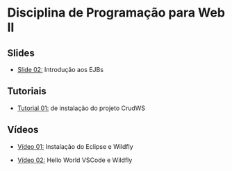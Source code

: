 # Disciplina de Programação para Web II

## Slides

* [Slide 02:](slides/02-introdução/index.html) Introdução aos EJBs

## Tutoriais

* [Tutorial 01:](tutorials/crudws.md) de instalação do projeto CrudWS

## Vídeos

* [Vídeo 01:](https://youtu.be/MkjzEuSleso) Instalação do Eclipse e Wildfly

* [Vídeo 02:](https://youtu.be/aOAHTI4YAAI) Hello World VSCode e Wildfly